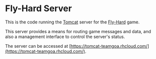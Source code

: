 # Fly-Hard Server

This is the code running the [Tomcat](https://tomcat.apache.org/) server for the [Fly-Hard](https://github.com/a-random-oracle/Fly-Hard) game.

This server provides a means for routing game messages and data, and also a management interface to control the server's status.

The server can be accessed at [https://tomcat-teamgoa.rhcloud.com/](https://tomcat-teamgoa.rhcloud.com/).
